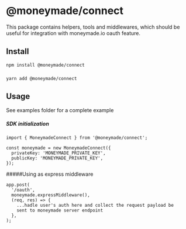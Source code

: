 # @moneymade/connect

This package contains helpers, tools and middlewares, which should be useful for integration with moneymade.io oauth feature.

## Install
    npm install @moneymade/connect
###
    yarn add @moneymade/connect

## Usage

See examples folder for a complete example

##### SDK initialization

    import { MoneymadeConnect } from '@moneymade/connect';

    const moneymade = new MoneymadeConnect({
      privateKey: 'MONEYMADE_PRIVATE_KEY',
      publicKey: 'MONEYMADE_PRIVATE_KEY',
    });

#####Using as express middleware

    app.post(
      '/oauth',
      moneymade.expressMiddleware(),
      (req, res) => {
        ...hadle user's auth here and collect the request payload be 
        sent to moneymade server endpoint
      },
    );

